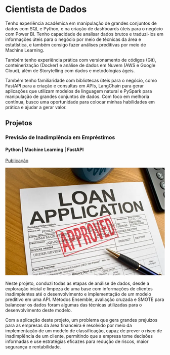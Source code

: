 # Cientista de Dados
Tenho experiência acadêmica em manipulação de grandes conjuntos de dados com SQL e Python, e na criação de dashboards úteis para o negócio com Power BI. Tenho capacidade de analisar dados brutos e traduzi-los em informações úteis para o negócio por meio de técnicas da área e estatística, e também consigo fazer análises preditivas por meio de Machine Learning.

Também tenho experiência prática com versionamento de códigos (Git), conteinerização (Docker) e análise de dados em Nuvem (AWS e Google Cloud), além de Storytelling com dados e metodologias ágeis.

Também tenho familiaridade com bibliotecas úteis para o negócio, como FastAPI para a criação e consultas em APIs, LangChain para gerar aplicações que utilizam modelos de linguagem natural e PySpark para manipulação de grandes conjuntos de dados. Com foco em melhoria contínua, busco uma oportunidade para colocar minhas habilidades em prática e ajudar a gerar valor.

## Projetos
### Previsão de Inadimplência em Empréstimos
#### Python | Machine Learning | FastAPI
[Publicação](https://medium.com/@patricksilvalessa5/projeto-previsão-de-inadimplência-089ab3141c13)

![Previsao-Inadimplencia](IMGs/Loan-default.jpg)

Neste projeto, conduzi todas as etapas de análise de dados, desde a exploração inicial e limpeza de uma base com informações de clientes inadimplentes até o desenvolvimento e implementação de um modelo preditivo em uma API. Métodos Ensemble, avaliação cruzada e SMOTE para balancear os dados foram algumas das técnicas utilizadas para o desenvolvimento deste modelo.

Com a aplicação deste projeto, um problema que gera grandes prejuízos para as empresas da área financeira é resolvido por meio da implementação de um modelo de classificação, capaz de prever o risco de inadimplência de um cliente, permitindo que a empresa tome decisões informadas e use estratégias eficazes para redução de riscos, maior segurança e rentabilidade.
